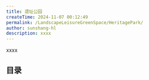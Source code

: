 ```yaml
---
title: 遗址公园
createTime: 2024-11-07 00:12:49
permalink: /LandscapeLeisureGreenSpace/HeritagePark/
author: sunshang-hl
description: xxxx
---
```


xxxx

## 目录

